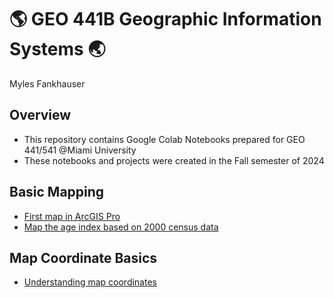 # :earth_americas: GEO 441B Geographic Information Systems 🌏

Myles Fankhauser

## Overview

- This repository contains Google Colab Notebooks prepared for GEO 441/541 @Miami University
- These notebooks and projects were created in the Fall semester of 2024

## Basic Mapping

- [First map in ArcGIS Pro](link)
- [Map the age index based on 2000 census data](link)

## Map Coordinate Basics

- [Understanding map coordinates](link)
